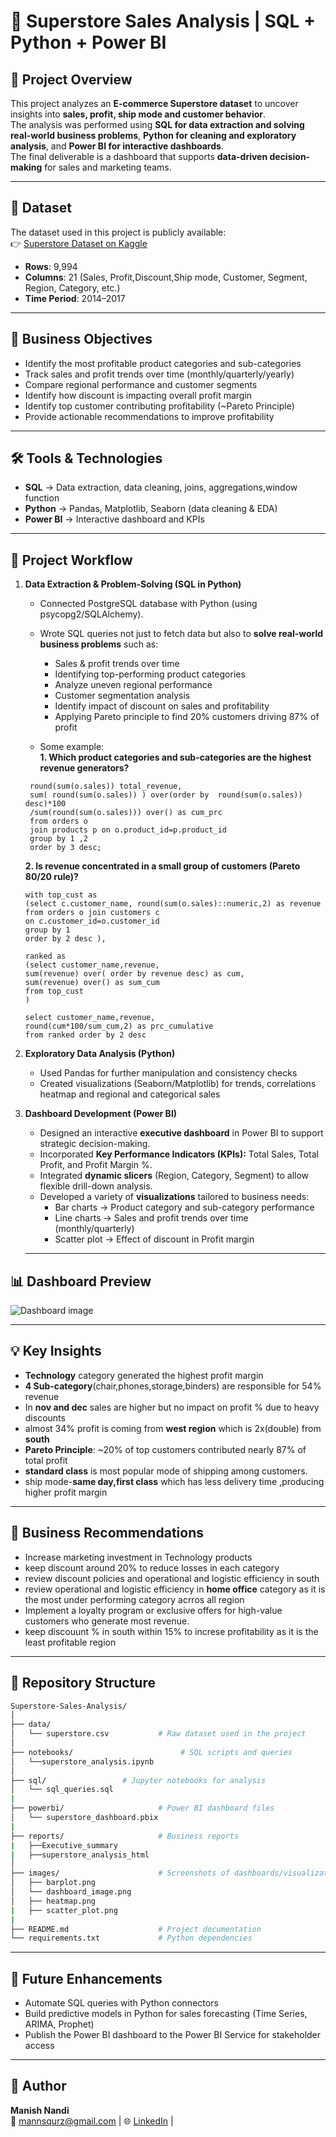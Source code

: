 # 🛒 Superstore Sales Analysis | SQL + Python + Power BI

## 📖 Project Overview
This project analyzes an **E-commerce Superstore dataset** to uncover insights into **sales, profit, ship mode and customer behavior**.  
The analysis was performed using **SQL for data extraction and solving real-world business problems**, **Python for cleaning and exploratory analysis**, and **Power BI for interactive dashboards**.  
The final deliverable is a dashboard that supports **data-driven decision-making** for sales and marketing teams.

---

## 📂 Dataset
The dataset used in this project is publicly available:  
👉 [Superstore Dataset on Kaggle](https://www.kaggle.com/datasets/vivek468/superstore-dataset-final)  

- **Rows**: 9,994  
- **Columns**: 21 (Sales, Profit,Discount,Ship mode, Customer, Segment, Region, Category, etc.)  
- **Time Period**: 2014–2017  

---

## 🎯 Business Objectives
- Identify the most profitable product categories and sub-categories  
- Track sales and profit trends over time (monthly/quarterly/yearly)  
- Compare regional performance and customer segments
- Identify how discount is impacting overall profit margin  
- Identify top customer contributing profitability (~Pareto Principle) 
- Provide actionable recommendations to improve profitability  

---

## 🛠️ Tools & Technologies
- **SQL** → Data extraction, data cleaning, joins, aggregations,window function  
- **Python** → Pandas, Matplotlib, Seaborn (data cleaning & EDA)  
- **Power BI** → Interactive dashboard and KPIs  

---

## 📂 Project Workflow
1. **Data Extraction & Problem-Solving (SQL in Python)**  
   - Connected PostgreSQL database with Python (using psycopg2/SQLAlchemy).  
   - Wrote SQL queries not just to fetch data but also to **solve real-world business problems** such as:  
     - Sales & profit trends over time  
     - Identifying top-performing product categories  
     - Analyze uneven regional performance  
     - Customer segmentation analysis 
     - Identify impact of discount on sales and profitability 
     - Applying Pareto principle to find 20% customers driving 87% of profit

    - Some example:  
    **1. Which product categories and sub-categories are the highest revenue generators?**
     ```select p.category,p.sub_category, 
      round(sum(o.sales)) total_revenue,
      sum( round(sum(o.sales)) ) over(order by  round(sum(o.sales)) desc)*100
      /sum(round(sum(o.sales))) over() as cum_prc
      from orders o 
      join products p on o.product_id=p.product_id
      group by 1 ,2
      order by 3 desc;
     ```
     **2. Is revenue concentrated in a small group of customers (Pareto 80/20 rule)?**
     ```
     with top_cust as 
     (select c.customer_name, round(sum(o.sales)::numeric,2) as revenue
     from orders o join customers c 
     on c.customer_id=o.customer_id
     group by 1
     order by 2 desc ),

     ranked as 
     (select customer_name,revenue,
     sum(revenue) over( order by revenue desc) as cum,
     sum(revenue) over() as sum_cum
     from top_cust
     )
     
     select customer_name,revenue,
     round(cum*100/sum_cum,2) as prc_cumulative
     from ranked order by 2 desc

     ```

2. **Exploratory Data Analysis (Python)**  
   - Used Pandas for further manipulation and consistency checks  
   - Created visualizations (Seaborn/Matplotlib) for trends, correlations heatmap and regional and categorical sales  

3. **Dashboard Development (Power BI)**  
 
   - Designed an interactive **executive dashboard** in Power BI to support strategic decision-making.  
   - Incorporated **Key Performance Indicators (KPIs):** Total Sales, Total Profit, and Profit Margin %.  
   - Integrated **dynamic slicers** (Region, Category, Segment) to allow flexible drill-down analysis.  
   - Developed a variety of **visualizations** tailored to business needs:  
     - Bar charts   → Product category and sub-category performance  
     - Line charts  → Sales and profit trends over time (monthly/quarterly)  
     - Scatter plot → Effect of discount in Profit margin 
 

   ---


## 📊 Dashboard Preview

![Dashboard image](images\dashboard_img.png)

---

## 💡 Key Insights
- **Technology** category generated the highest profit margin 
- **4 Sub-category**(chair,phones,storage,binders) are responsible for 54% revenue 
- In **nov and dec** sales are higher but no impact on profit % due to heavy discounts
- almost 34% profit is coming from **west region** which is 2x(double) from **south** 
- **Pareto Principle**: ~20% of top customers contributed nearly 87% of total profit
- **standard class** is most popular mode of shipping among customers.  
- ship mode-**same day,first class** which has less delivery time ,producing higher profit margin
  

---

## 🚀 Business Recommendations
- Increase marketing investment in Technology products 
- keep discount around 20% to reduce losses in each category
- review discount policies and operational and logistic efficiency in south 
- review operational and logistic efficiency in **home office** category as it is the most under performing category acrros all region
- Implement a loyalty program or exclusive offers for high-value customers who generate most revenue.
- keep discouunt % in south within 15% to increse profitability  as it is the least profitable  region

---

## 📂 Repository Structure

```bash
Superstore-Sales-Analysis/
│
├── data/                          
│   └── superstore.csv           # Raw dataset used in the project   
│
├── notebooks/                        # SQL scripts and queries
│   └──superstore_analysis.ipynb 
│
├── sql/                 # Jupyter notebooks for analysis
│   └── sql_queries.sql
|  
├── powerbi/                     # Power BI dashboard files
│   └── superstore_dashboard.pbix
|
├── reports/                     # Business reports
|   ├──Executive_summary
|   ├──superstore_analysis_html
│   
├── images/                      # Screenshots of dashboards/visualizations
│   ├── barplot.png
│   └── dashboard_image.png
│   ├── heatmap.png
|   ├── scatter_plot.png
|
├── README.md                    # Project documentation
└── requirements.txt             # Python dependencies

```

---

## 📌 Future Enhancements
- Automate SQL queries with Python connectors 
- Build predictive models in Python for sales forecasting (Time Series, ARIMA, Prophet) 
- Publish the Power BI dashboard to the Power BI Service for stakeholder access


---

## 👤 Author
**Manish Nandi**  
📧  mannsqurz@gmail.com | 🌐 [LinkedIn](https://www.linkedin.com/in/manish-nandi-52a69432a?utm_source=share&utm_campaign=share_via&utm_content=profile&utm_medium=android_app) | 
